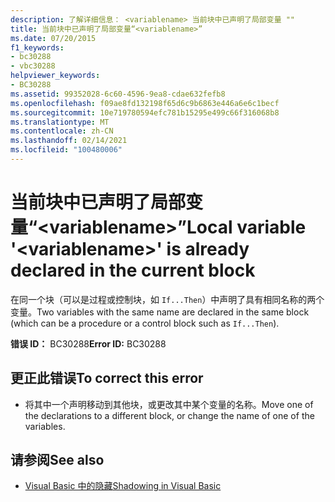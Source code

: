 ```yaml
---
description: 了解详细信息： <variablename> 当前块中已声明了局部变量 ""
title: 当前块中已声明了局部变量“<variablename>”
ms.date: 07/20/2015
f1_keywords:
- bc30288
- vbc30288
helpviewer_keywords:
- BC30288
ms.assetid: 99352028-6c60-4596-9ea8-cdae632fefb8
ms.openlocfilehash: f09ae8fd132198f65d6c9b6863e446a6e6c1becf
ms.sourcegitcommit: 10e719780594efc781b15295e499c66f316068b8
ms.translationtype: MT
ms.contentlocale: zh-CN
ms.lasthandoff: 02/14/2021
ms.locfileid: "100480006"
---
```

# <a name="local-variable-variablename-is-already-declared-in-the-current-block"></a><span data-ttu-id="37d82-103">当前块中已声明了局部变量“\<variablename>”</span><span class="sxs-lookup"><span data-stu-id="37d82-103">Local variable '\<variablename>' is already declared in the current block</span></span>

<span data-ttu-id="37d82-104">在同一个块（可以是过程或控制块，如 `If...Then`）中声明了具有相同名称的两个变量。</span><span class="sxs-lookup"><span data-stu-id="37d82-104">Two variables with the same name are declared in the same block (which can be a procedure or a control block such as `If...Then`).</span></span>  
  
 <span data-ttu-id="37d82-105">**错误 ID：** BC30288</span><span class="sxs-lookup"><span data-stu-id="37d82-105">**Error ID:** BC30288</span></span>  
  
## <a name="to-correct-this-error"></a><span data-ttu-id="37d82-106">更正此错误</span><span class="sxs-lookup"><span data-stu-id="37d82-106">To correct this error</span></span>  
  
- <span data-ttu-id="37d82-107">将其中一个声明移动到其他块，或更改其中某个变量的名称。</span><span class="sxs-lookup"><span data-stu-id="37d82-107">Move one of the declarations to a different block, or change the name of one of the variables.</span></span>  
  
## <a name="see-also"></a><span data-ttu-id="37d82-108">请参阅</span><span class="sxs-lookup"><span data-stu-id="37d82-108">See also</span></span>

- [<span data-ttu-id="37d82-109">Visual Basic 中的隐藏</span><span class="sxs-lookup"><span data-stu-id="37d82-109">Shadowing in Visual Basic</span></span>](../programming-guide/language-features/declared-elements/shadowing.md)
